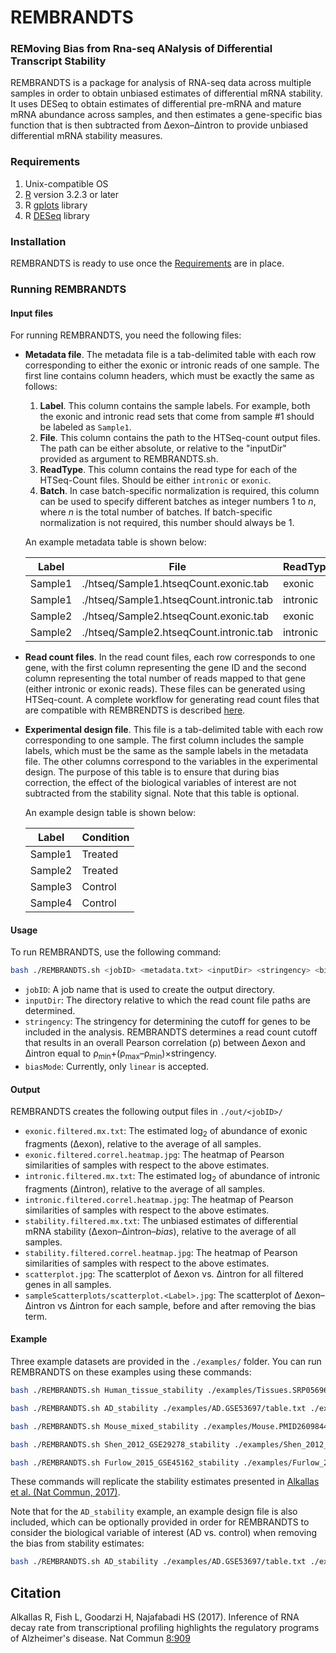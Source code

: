 # REMBRANDTS

### REMoving Bias from Rna-seq ANalysis of Differential Transcript Stability

REMBRANDTS is a package for analysis of RNA-seq data across multiple samples in order to obtain unbiased estimates of differential mRNA stability. It uses DESeq to obtain estimates of differential pre-mRNA and mature mRNA abundance across samples, and then estimates a gene-specific bias function that is then subtracted from &Delta;exon–&Delta;intron to provide unbiased differential mRNA stability measures.

### Requirements

1. Unix-compatible OS
2. [R](https://www.r-project.org/) version 3.2.3 or later
3. R [gplots](https://cran.r-project.org/web/packages/gplots/index.html) library
4. R [DESeq](http://bioconductor.org/packages/release/bioc/html/DESeq.html) library

### Installation

REMBRANDTS is ready to use once the [Requirements](#requirements) are in place.

### Running REMBRANDTS


#### Input files

For running REMBRANDTS, you need the following files:

* **Metadata file**. The metadata file is a tab-delimited table with each row corresponding to either the exonic or intronic reads of one sample. The first line contains column headers, which must be exactly the same as follows:
	1. **Label**. This column contains the sample labels. For example, both the exonic and intronic read sets that come from sample #1 should be labeled as `Sample1`.
	2. **File**. This column contains the path to the HTSeq-count output files. The path can be either absolute, or relative to the "inputDir" provided as argument to REMBRANDTS.sh.
	3. **ReadType**. This column contains the read type for each of the HTSeq-Count files. Should be either `intronic` or `exonic`.
	4. **Batch**. In case batch-specific normalization is required, this column can be used to specify different batches as integer numbers 1 to *n*, where *n* is the total number of batches. If batch-specific normalization is not required, this number should always be 1.

  An example metadata table is shown below:
  
  | Label   | File                                    | ReadType | Batch |
  | ------- | --------------------------------------- | -------- | ----- |
  | Sample1 | ./htseq/Sample1.htseqCount.exonic.tab   | exonic   | 1     |
  | Sample1 | ./htseq/Sample1.htseqCount.intronic.tab | intronic | 1     |
  | Sample2 | ./htseq/Sample2.htseqCount.exonic.tab   | exonic   | 1     |
  | Sample2 | ./htseq/Sample2.htseqCount.intronic.tab | intronic | 1     |

* **Read count files**. In the read count files, each row corresponds to one gene, with the first column representing the gene ID and the second column representing the total number of reads mapped to that gene (either intronic or exonic reads). These files can be generated using HTSeq-count. A complete workflow for generating read count files that are compatible with REMBRENDTS is described [here](https://github.com/csglab/CRIES).

* **Experimental design file**. This file is a tab-delimited table with each row corresponding to one sample. The first column includes the sample labels, which must be the same as the sample labels in the metadata file. The other columns correspond to the variables in the experimental design. The purpose of this table is to ensure that during bias correction, the effect of the biological variables of interest are not subtracted from the stability signal. Note that this table is optional.

  An example design table is shown below:
  
  | Label   | Condition |
  | ------- | --------- |
  | Sample1 | Treated   |
  | Sample2 | Treated   |
  | Sample3 | Control   |
  | Sample4 | Control   |


#### Usage

To run REMBRANDTS, use the following command:

```bash
bash ./REMBRANDTS.sh <jobID> <metadata.txt> <inputDir> <stringency> <biasMode> [design.txt]
```
* `jobID`: A job name that is used to create the output directory.
* `inputDir`: The directory relative to which the read count file paths are determined.
* `stringency`: The stringency for determining the cutoff for genes to be included in the analysis. REMBRANDTS determines a read count cutoff that results in an overall Pearson correlation (&rho;) between &Delta;exon and &Delta;intron equal to &rho;<sub>min</sub>+(&rho;<sub>max</sub>–&rho;<sub>min</sub>)×stringency.
* `biasMode`: Currently, only `linear` is accepted.

#### Output

REMBRANDTS creates the following output files in `./out/<jobID>/`

* `exonic.filtered.mx.txt`: The estimated log<sub>2</sub> of abundance of exonic fragments (&Delta;exon), relative to the average of all samples.
* `exonic.filtered.correl.heatmap.jpg`: The heatmap of Pearson similarities of samples with respect to the above estimates.
* `intronic.filtered.mx.txt`: The estimated log<sub>2</sub> of abundance of intronic fragments (&Delta;intron), relative to the average of all samples.
* `intronic.filtered.correl.heatmap.jpg`: The heatmap of Pearson similarities of samples with respect to the above estimates.
* `stability.filtered.mx.txt`: The unbiased estimates of differential mRNA stability (&Delta;exon–&Delta;intron–*bias*), relative to the average of all samples.
* `stability.filtered.correl.heatmap.jpg`: The heatmap of Pearson similarities of samples with respect to the above estimates.
* `scatterplot.jpg`: The scatterplot of &Delta;exon vs. &Delta;intron for all filtered genes in all samples.
* `sampleScatterplots/scatterplot.<Label>.jpg`: The scatterplot of &Delta;exon–&Delta;intron vs &Delta;intron for each sample, before and after removing the bias term.


#### Example

Three example datasets are provided in the `./examples/` folder. You can run REMBRANDTS on these examples using these commands:
```bash
bash ./REMBRANDTS.sh Human_tissue_stability ./examples/Tissues.SRP056969/table.txt ./examples/Tissues.SRP056969 0.99 linear
```
```bash
bash ./REMBRANDTS.sh AD_stability ./examples/AD.GSE53697/table.txt ./examples/AD.GSE53697 0.7 linear
```
```bash
bash ./REMBRANDTS.sh Mouse_mixed_stability ./examples/Mouse.PMID26098447/table.txt ./examples/Mouse.PMID26098447 0.99 linear
```
```bash
bash ./REMBRANDTS.sh Shen_2012_GSE29278_stability ./examples/Shen_2012_GSE29278_counts/table.txt ./examples/Shen_2012_GSE29278_counts 0.99 linear
```
```bash
bash ./REMBRANDTS.sh Furlow_2015_GSE45162_stability ./examples/Furlow_2015_GSE45162_counts/table.txt ./examples/Furlow_2015_GSE45162_counts 0.99 linear
```
These commands will replicate the stability estimates presented in [Alkallas et al. (Nat Commun, 2017)](https://www.nature.com/articles/s41467-017-00867-z).

Note that for the `AD_stability` example, an example design file is also included, which can be optionally provided in order for REMBRANDTS to consider the biological variable of interest (AD vs. control) when removing the bias from stability estimates:
```bash
bash ./REMBRANDTS.sh AD_stability ./examples/AD.GSE53697/table.txt ./examples/AD.GSE53697 0.7 linear ./examples/AD.GSE53697/design.txt
```


## Citation
Alkallas R, Fish L, Goodarzi H, Najafabadi HS (2017). Inference of RNA decay rate from transcriptional profiling highlights the regulatory programs of Alzheimer's disease. Nat Commun [8:909](https://www.nature.com/articles/s41467-017-00867-z)
